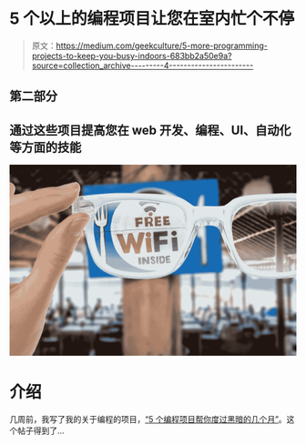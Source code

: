 # 5 个以上的编程项目让您在室内忙个不停

> 原文：<https://medium.com/geekculture/5-more-programming-projects-to-keep-you-busy-indoors-683bb2a50e9a?source=collection_archive---------4----------------------->

## 第二部分

## 通过这些项目提高您在 web 开发、编程、UI、自动化等方面的技能

![](img/7f3369974cd992ae04742d10dd59051a.png)

# 介绍

几周前，我写了我的关于编程的项目，[“5 个编程项目帮你度过黑暗的几个月”](https://codeburst.io/5-programming-projects-to-get-you-through-the-darker-months-710c0486a13f)。这个帖子得到了…